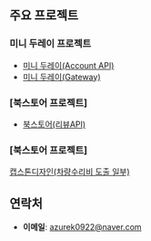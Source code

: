 ## 주요 프로젝트

### 미니 두레이 프로젝트
- [미니 두레이(Account API)](https://github.com/GJ-BE-6/mini-dooray-h-account)
- [미니 두레이(Gateway)](https://github.com/GJ-BE-6/mini-dooray-h-gateway)

### [북스토어 프로젝트]
- [북스토어(리뷰API)](https://github.com/RT9mp/Review-API)

### [북스토어 프로젝트]
[캡스톤디자인(차량수리비 도출 일부)](https://github.com/RT9mp/CRC)


## 연락처

- **이메일**: azurek0922@naver.com

